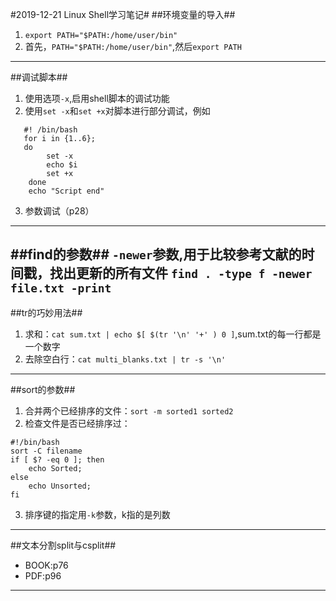 #2019-12-21 Linux Shell学习笔记#
##环境变量的导入##
1. `export PATH="$PATH:/home/user/bin"`
2. 首先，`PATH="$PATH:/home/user/bin"`,然后`export PATH`
----
##调试脚本##
1. 使用选项`-x`,启用shell脚本的调试功能
2. 使用`set -x`和`set +x`对脚本进行部分调试，例如
~~~
   #! /bin/bash
   for i in {1..6};
   do
        set -x
        echo $i
        set +x
    done
    echo "Script end"
~~~
3. 参数调试（p28）
----
##find的参数##
`-newer`参数,用于比较参考文献的时间戳，找出更新的所有文件
`find . -type f -newer file.txt -print`
----
##tr的巧妙用法##
1. 求和：`cat sum.txt | echo $[ $(tr '\n' '+' ) 0 ]`,sum.txt的每一行都是一个数字
2. 去除空白行：`cat multi_blanks.txt | tr -s '\n'`
----
##sort的参数##
1. 合并两个已经排序的文件：`sort -m sorted1 sorted2`
2. 检查文件是否已经排序过：
```
#!/bin/bash
sort -C filename
if [ $? -eq 0 ]; then
    echo Sorted;
else
    echo Unsorted;
fi
```
3. 排序键的指定用`-k`参数，k指的是列数
----
##文本分割split与csplit##
* BOOK:p76
* PDF:p96
----
















